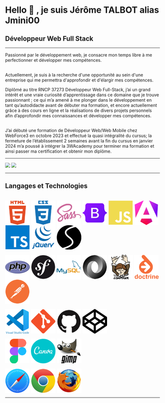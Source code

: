 # Hello 👋 , je suis Jérôme TALBOT alias Jmini00
## Développeur Web Full Stack 

---

<div>
  <p>Passionné par le développement web, je consacre mon temps libre à me perfectionner
				et développer mes compétences.</p>
				<br>Actuellement, je suis à la recherche d'une opportunité au sein d'une entreprise qui me permettra
				d'approfondir et d'élargir mes compétences.
	
<p>Diplômé au titre RNCP 37273 Développeur Web Full-Stack, j’ai un grand intérêt et une vraie curiosité d’apprentissage dans ce domaine que je trouve passionnant ; 
ce qui m’a amené à me plonger dans le développement en tant qu’autodidacte avant de débuter ma formation, et encore actuellement grâce à des cours en ligne et la réalisations de divers projets personnels 
afin d’approfondir mes connaissances et développer mes compétences.</p>	
<br>
J’ai débuté une formation de Développeur Web/Web Mobile chez WebForce3 en octobre 2023 et effectué la quasi intégralité du cursus; 
la fermeture de l’établissement 2 semaines avant la fin du cursus en janvier 2024 m’a poussé à intégrer la 3WAcademy 
pour terminer ma formation et ainsi passer ma certification et obtenir mon diplôme.
  </div>
  
---

<div>
  <img height="180em" src="https://github-readme-stats.vercel.app/api?username=Jmini00&theme=vue-dark&show_icons=true&hide_border=true&count_private=true">
  <img height="180em" src="https://github-readme-stats.vercel.app/api/top-langs/?username=Jmini00&theme=vue-dark&show_icons=true&hide_border=true&layout=compact">
</div>

---

## Langages et Technologies

<div style="display: inline_block"><br>
  <img align="center" alt="HTML" title="HTML5" height="80" width="80" src="https://raw.githubusercontent.com/devicons/devicon/master/icons/html5/html5-plain-wordmark.svg">
  <img align="center" alt="CSS" title="CSS3" height="80" width="80" src="https://raw.githubusercontent.com/devicons/devicon/master/icons/css3/css3-plain-wordmark.svg">
  <img align="center" alt="SASS" title="SASS" height="80" width="80" src="https://raw.githubusercontent.com/devicons/devicon/master/icons/sass/sass-original.svg">
  <img align="center" alt="Bootstrap" title="Bootstrap" height="80" width="80" src="https://raw.githubusercontent.com/devicons/devicon/master/icons/bootstrap/bootstrap-original.svg">
  <img align="center" alt="Javascript" title="Javascript" height="80" width="80" src="https://raw.githubusercontent.com/devicons/devicon/master/icons/javascript/javascript-plain.svg">
  <img align="center" alt="Angular" title="Angular" height="80" width="80" src="https://raw.githubusercontent.com/devicons/devicon/master/icons/angular/angular-original.svg">
  <img align="center" alt="Typescript" title="Typescript" height="80" width="80" src="https://raw.githubusercontent.com/devicons/devicon/master/icons/typescript/typescript-plain.svg">
  <img align="center" alt="Jquery" title="Jquery" height="80" width="80" src="https://raw.githubusercontent.com/devicons/devicon/master/icons/jquery/jquery-plain-wordmark.svg">
  <img align="center" alt="Swiper" title="Swiper" height="80" width="80" src="https://raw.githubusercontent.com/devicons/devicon/master/icons/swiper/swiper-original.svg">

  <br>
  <br>
  
  <img align="center" alt="PHP" title="PHP" height="80" width="80" src="https://raw.githubusercontent.com/devicons/devicon/master/icons/php/php-original.svg">
  <img align="center" alt="Symfony" title="Symfony" height="80" width="80" src="https://raw.githubusercontent.com/devicons/devicon/master/icons/symfony/symfony-original.svg">
  <img align="center" alt="MySQL" title="MySQL" height="80" width="80" src="https://raw.githubusercontent.com/devicons/devicon/master/icons/mysql/mysql-original-wordmark.svg">
  <img align="center" alt="Json" title="Json" height="80" width="80" src="https://raw.githubusercontent.com/devicons/devicon/master/icons/json/json-original.svg">
  <img align="center" alt="Composer" title="Composer" height="80" width="80" src="https://raw.githubusercontent.com/devicons/devicon/master/icons/composer/composer-original.svg">
  <img align="center" alt="Doctrine" title="Doctrine" height="80" width="80" src="https://raw.githubusercontent.com/devicons/devicon/master/icons/doctrine/doctrine-plain-wordmark.svg">
  <img align="center" alt="Postman" title="Postman" height="80" width="80" src="https://raw.githubusercontent.com/devicons/devicon/master/icons/postman/postman-original.svg">

<br>
<br>         

  <img align="center" alt="VSCode" title="VSCode" height="80" width="80" src="https://raw.githubusercontent.com/devicons/devicon/master/icons/vscode/vscode-original-wordmark.svg">
  <img align="center" alt="Git" title="Git" height="80" width="80" src="https://raw.githubusercontent.com/devicons/devicon/master/icons/git/git-original.svg">
  <img align="center" alt="Github" title="Github" height="80" width="80" src="https://raw.githubusercontent.com/devicons/devicon/master/icons/github/github-original.svg">
  <img align="center" alt="Codepen" title="Codepen" height="80" width="80" src="https://raw.githubusercontent.com/devicons/devicon/master/icons/codepen/codepen-original.svg">

<br>
<br>

  <img align="center" alt="Figma" title="Figma" height="80" width="80" src="https://raw.githubusercontent.com/devicons/devicon/master/icons/figma/figma-original.svg">
  <img align="center" alt="Canva" title="Canva" height="80" width="80" src="https://raw.githubusercontent.com/devicons/devicon/master/icons/canva/canva-original.svg">
  <img align="center" alt="Gimp" title="Gimp" height="80" width="80" src="https://raw.githubusercontent.com/devicons/devicon/master/icons/gimp/gimp-original-wordmark.svg">
  
<br>
<br>
  
  <img align="center" alt="Safari" title="Safari" height="80" width="80" src="https://raw.githubusercontent.com/devicons/devicon/master/icons/safari/safari-original.svg">
  <img align="center" alt="Chrome" title="Chrome" height="80" width="80" src="https://raw.githubusercontent.com/devicons/devicon/master/icons/chrome/chrome-original.svg">
  <img align="center" alt="Firefox" title="Firefox" height="80" width="80" src="https://raw.githubusercontent.com/devicons/devicon/master/icons/firefox/firefox-original.svg">
                          
</div>

---


<!---
Jmini00/Jmini00 is a ✨ special ✨ repository because its `README.md` (this file) appears on your GitHub profile.
You can click the Preview link to take a look at your changes.
--->


<!---
Jmini00/Jmini00 is a ✨ special ✨ repository because its `README.md` (this file) appears on your GitHub profile.
You can click the Preview link to take a look at your changes.
--->
